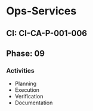 # Ops-Services

## CI: CI-CA-P-001-006
## Phase: 09

### Activities
- Planning
- Execution
- Verification
- Documentation
